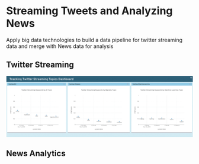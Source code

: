 # Streaming Tweets and Analyzing News
Apply big data technologies to build a data pipeline for twitter streaming data and merge with News data for analysis

## Twitter Streaming
![](output_FvhBEC.gif)

## News Analytics

